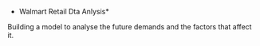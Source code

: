 * Walmart Retail Dta Anlysis*

Building a model to analyse the future demands and the factors that affect it.
